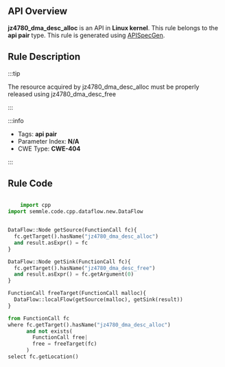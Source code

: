 ---
---


## API Overview
**jz4780_dma_desc_alloc** is an API in **Linux kernel**. This rule belongs to the **api pair** type. This rule is generated using [APISpecGen](../../tools/APISpecGen).
## Rule Description

:::tip

The resource acquired by jz4780_dma_desc_alloc must be properly released using jz4780_dma_desc_free

:::

:::info

- Tags: **api pair**
- Parameter Index: **N/A**
- CWE Type: **CWE-404**

:::

## Rule Code
```python

    import cpp
import semmle.code.cpp.dataflow.new.DataFlow


DataFlow::Node getSource(FunctionCall fc){
  fc.getTarget().hasName("jz4780_dma_desc_alloc")
  and result.asExpr() = fc
}

DataFlow::Node getSink(FunctionCall fc){
  fc.getTarget().hasName("jz4780_dma_desc_free")
  and result.asExpr() = fc.getArgument(0)
}

FunctionCall freeTarget(FunctionCall malloc){
  DataFlow::localFlow(getSource(malloc), getSink(result))
}

from FunctionCall fc
where fc.getTarget().hasName("jz4780_dma_desc_alloc")
      and not exists(
        FunctionCall free| 
        free = freeTarget(fc)
      )
select fc.getLocation()

    
```